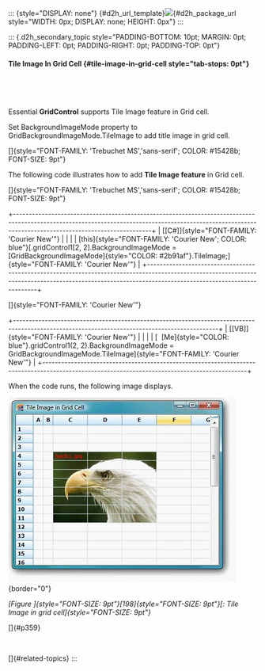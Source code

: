 ::: {style="DISPLAY: none"}
[](ms-xhelp:///?Id=d2h_url_template){#d2h_url_template}![](!package_url!){#d2h_package_url style="WIDTH: 0px; DISPLAY: none; HEIGHT: 0px"}
:::

::: {.d2h_secondary_topic style="PADDING-BOTTOM: 10pt; MARGIN: 0pt; PADDING-LEFT: 0pt; PADDING-RIGHT: 0pt; PADDING-TOP: 0pt"}
#### Tile Image In Grid Cell {#tile-image-in-grid-cell style="tab-stops: 0pt"}

 

 

Essential **GridControl** supports Tile Image feature in Grid cell.

Set BackgroundImageMode property to GridBackgroundImageMode.TileImage to add title image in grid cell.

[]{style="FONT-FAMILY: 'Trebuchet MS','sans-serif'; COLOR: #15428b; FONT-SIZE: 9pt"} 

The following code illustrates how to add **Tile Image feature** in Grid cell.

[]{style="FONT-FAMILY: 'Trebuchet MS','sans-serif'; COLOR: #15428b; FONT-SIZE: 9pt"} 

+-------------------------------------------------------------------------------------------------------------------------------------------------------------------------------------------------------+
| [\[C#\]]{style="FONT-FAMILY: 'Courier New'"}                                                                                                                                                          |
|                                                                                                                                                                                                       |
| [this]{style="FONT-FAMILY: 'Courier New'; COLOR: blue"}[.gridControl1\[2, 2\].BackgroundImageMode = [GridBackgroundImageMode]{style="COLOR: #2b91af"}.TileImage;]{style="FONT-FAMILY: 'Courier New'"} |
+-------------------------------------------------------------------------------------------------------------------------------------------------------------------------------------------------------+

[]{style="FONT-FAMILY: 'Courier New'"} 

+----------------------------------------------------------------------------------------------------------------------------------------------+
| [\[VB\]]{style="FONT-FAMILY: 'Courier New'"}                                                                                                 |
|                                                                                                                                              |
| [  [Me]{style="COLOR: blue"}.gridControl1(2, 2).BackgroundImageMode = GridBackgroundImageMode.TileImage]{style="FONT-FAMILY: 'Courier New'"} |
+----------------------------------------------------------------------------------------------------------------------------------------------+

When the code runs, the following image displays.

![](ImagesExt/image91_260.jpg){border="0"}

*[Figure ]{style="FONT-SIZE: 9pt"}[198]{style="FONT-SIZE: 9pt"}[: Tile Image in grid cell]{style="FONT-SIZE: 9pt"}*

[]{#p359} 

 

[]{#related-topics}
:::
